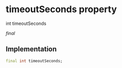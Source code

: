 


# timeoutSeconds property







int timeoutSeconds
  
_<span class="feature">final</span>_






## Implementation

```dart
final int timeoutSeconds;
```







